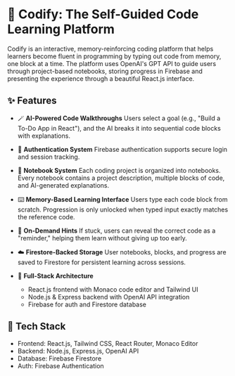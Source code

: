 # 🧠 Codify: The Self-Guided Code Learning Platform

Codify is an interactive, memory-reinforcing coding platform that helps learners become fluent in programming by typing out code from memory, one block at a time. The platform uses OpenAI's GPT API to guide users through project-based notebooks, storing progress in Firebase and presenting the experience through a beautiful React.js interface.

## ✨ Features

- 🪄 **AI-Powered Code Walkthroughs**
  Users select a goal (e.g., "Build a To-Do App in React"), and the AI breaks it into sequential code blocks with explanations.

- 🔐 **Authentication System**
  Firebase authentication supports secure login and session tracking.

- 📓 **Notebook System**
  Each coding project is organized into notebooks. Every notebook contains a project description, multiple blocks of code, and AI-generated explanations.

- ⌨️ **Memory-Based Learning Interface**
  Users type each code block from scratch. Progression is only unlocked when typed input exactly matches the reference code.

- 💬 **On-Demand Hints**
  If stuck, users can reveal the correct code as a "reminder," helping them learn without giving up too early.

- ☁️ **Firestore-Backed Storage**
  User notebooks, blocks, and progress are saved to Firestore for persistent learning across sessions.

- 🧪 **Full-Stack Architecture**
  - React.js frontend with Monaco code editor and Tailwind UI
  - Node.js & Express backend with OpenAI API integration
  - Firebase for auth and Firestore database

## 🔧 Tech Stack

- Frontend: React.js, Tailwind CSS, React Router, Monaco Editor
- Backend: Node.js, Express.js, OpenAI API
- Database: Firebase Firestore
- Auth: Firebase Authentication


